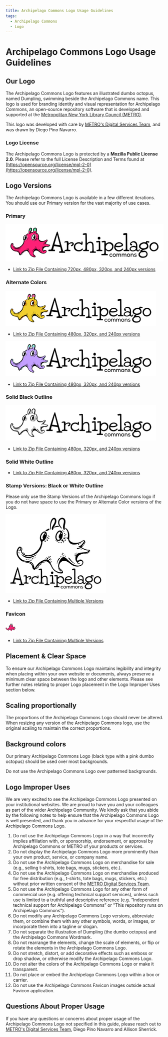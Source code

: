 ```yaml
---
title: Archipelago Commons Logo Usage Guidelines
tags:
  - Archipelago Commons
  - Logo
---
```


# Archipelago Commons Logo Usage Guidelines

## Our Logo

The Archipelago Commons Logo features an illustrated dumbo octopus, named Dumpling, swimming beside the Archipelago Commons name. This logo is used for branding identity and visual representation for Archipelago Commons, an open-source repository software that is developed and supported at the [Metropolitan New York Library Council (METRO)](https://metro.org).

This logo was developed with care by [METRO's Digital Services Team](https://metro.org/digital-services), and was drawn by Diego Pino Navarro.

### Logo License

The Archipelago Commons Logo is protected by a **Mozilla Public License 2.0**. Please refer to the full License Description and Terms found at [https://opensource.org/license/mpl-2-0](https://opensource.org/license/mpl-2-0).

## Logo Versions

The Archipelago Commons Logo is available in a few different iterations. You should use our Primary version for the vast majority of use cases.

### Primary

![Primary Archipelago Commons Dumpling Logo](images/ArchipelagoCommonsLogoPrimary/ArchipelagoCommonsLogoDumpling_Final_2024_Web_720px_Pink_Official_Color.png)

* [Link to Zip File Containing 720px, 480px, 320px, and 240px versions](images/ArchipelagoCommonsLogoPrimary.zip)

### Alternate Colors

![Alternate Yellow Archipelago Commons Dumpling Logo](images/ArchipelagoCommonsLogoAlternateYellow/ArchipelagoCommonsLogoDumpling_Final_2024_Web_480px_Yellow.png)

* [Link to Zip File Containing 480px, 320px, and 240px versions](images/ArchipelagoCommonsLogoAlternateYellow.zip)

![Alternate Purple Archipelago Commons Dumpling Logo](images/ArchipelagoCommonsLogoAlternatePurple/ArchipelagoCommonsLogoDumpling_Final_2024_Web_480px_Purple.png)

* [Link to Zip File Containing 480px, 320px, and 240px versions](images/ArchipelagoCommonsLogoAlternatePurple.zip)

### Solid Black Outline

![Solid Black Outline Archipelago Commons Dumpling Logo](images/ArchipelagoCommonsLogoSolidBlackOutline/ArchipelagoCommonsLogoDumpling_Final_2024_Web_480px_Outline_Black.png)

* [Link to Zip File Containing 480px, 320px, and 240px versions](images/ArchipelagoCommonsLogoSolidBlackOutline.zip)

### Solid White Outline

* [Link to Zip File Containing 480px, 320px, and 240px versions](images/ArchipelagoCommonsLogoSolidWhiteOutline.zip)

### Stamp Versions: Black or White Outline

Please only use the Stamp Versions of the Archipelago Commons logo if you do not have space to use the Primary or Alternate Color versions of the Logo.

![Archipelago Commons Logo Stamp Versions](images/ArchipelagoCommonsLogoStamp/ArchipelagoCommonsLogo_2024_320px_Stamp_Black_Outline.png)

* [Link to Zip File Containing Multiple Versions](images/ArchipelagoCommonsLogoStamp.zip)

### Favicon

![Archipelago Commons Favicon](images/ArchipelagoCommonsLogoFavicon/ArchipelagoCommonsLogo_favicon-32x32.png)

* [Link to Zip File Containing Multiple Versions](images/ArchipelagoCommonsLogoFavicon.zip)

## Placement & Clear Space

To ensure our Archipelago Commons Logo maintains legibility and integrity when placing within your own website or documents, always preserve a minimum clear space between the logo and other elements. Please see further notes relating to proper Logo placement in the Logo Improper Uses section below.

## Scaling proportionally

The proportions of the Archipelago Commons Logo should never be altered. When resizing any version of the Archipelago Commons logo, use the original scaling to maintain the correct proportions.

## Background colors

Our primary Archipelago Commons Logo (black type with a pink dumbo octopus) should be used over most backgrounds. 

Do not use the Archipelago Commons Logo over patterned backgrounds.

## Logo Improper Uses

We are very excited to see the Archipelago Commons Logo presented on your institutional websites. We are proud to have you and your colleagues as part of the wider Archipelago Community. We kindly ask that you abide by the following notes to help ensure that the Archipelago Commons Logo is well presented, and thank you in advance for your respectful usage of the Archipelago Commons Logo.

1. Do not use the Archipelago Commons Logo in a way that incorrectly implies affiliation with, or sponsorship, endorsement, or approval by Archipelago Commons or METRO of your products or services.
2. Do not display the Archipelago Commons Logo more prominently than your own product, service, or company name.
3. Do not use the Archipelago Commons Logo on merchandise for sale (e.g., selling t-shirts, tote bags, mugs, stickers, etc.).
4. Do not use the Archipelago Commons Logo on merchandise produced for free distribution (e.g., t-shirts, tote bags, mugs, stickers, etc.) without prior written consent of the [METRO Digital Services Team](https://metro.org/digital-services).
4. Do not use the Archipelago Commons Logo for any other form of commercial use (e.g. offering technical support services), unless such use is limited to a truthful and descriptive reference (e.g. “Independent technical support for Archipelago Commons” or "This repository runs on Archipelago Commons").
5. Do not modify any Archipelago Commons Logo versions, abbreviate them, or combine them with any other symbols, words, or images, or incorporate them into a tagline or slogan.
6. Do not separate the illustration of Dumpling (the dumbo octopus) and the Archipelago Commons Wordmark.
7. Do not rearrange the elements, change the scale of elements, or flip or rotate the elements in the Archipelago Commons Logo.
8. Do not stretch, distort, or add decorative effects such as emboss or drop shadow, or otherwise modify the Archipelago Commons Logo.
9. Do not alter the colors of the Archipelago Commons Logo or make it transparent.
10. Do not place or embed the Archipelago Commons Logo within a box or carrier.
11. Do not use the Archipelago Commons Favicon images outside actual Favicon application.

## Questions About Proper Usage

If you have any questions or concerns about proper usage of the Archipelago Commons Logo not specified in this guide, please reach out to [METRO's Digital Services Team](https://metro.org/digital-services), Diego Pino Navarro and Allison Sherrick.
